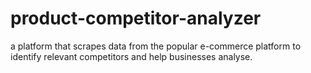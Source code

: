 # product-competitor-analyzer
a platform that scrapes data from the popular e-commerce platform to identify relevant competitors and help businesses analyse.

